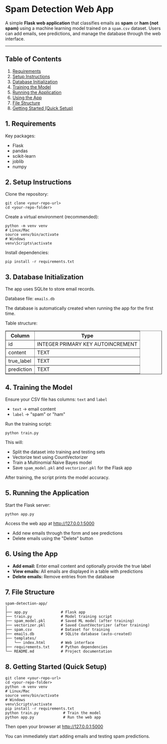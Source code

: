 <!DOCTYPE html>
<html lang="en">
<head>
    <meta charset="UTF-8">
    <title>Spam Detection Web App</title>
</head>
<body>

<h1>Spam Detection Web App</h1>

<p>A simple <strong>Flask web application</strong> that classifies emails as <strong>spam</strong> or <strong>ham (not spam)</strong> using a machine learning model trained on a <code>spam.csv</code> dataset. Users can add emails, see predictions, and manage the database through the web interface.</p>

<hr>

<h2>Table of Contents</h2>
<ol>
    <li><a href="#requirements">Requirements</a></li>
    <li><a href="#setup-instructions">Setup Instructions</a></li>
    <li><a href="#database-initialization">Database Initialization</a></li>
    <li><a href="#training-the-model">Training the Model</a></li>
    <li><a href="#running-the-application">Running the Application</a></li>
    <li><a href="#using-the-app">Using the App</a></li>
    <li><a href="#file-structure">File Structure</a></li>
    <li><a href="#getting-started-quick-setup">Getting Started (Quick Setup)</a></li>
</ol>

<h2 id="requirements">1. Requirements</h2>
<p>Key packages:</p>
<ul>
    <li>Flask</li>
    <li>pandas</li>
    <li>scikit-learn</li>
    <li>joblib</li>
    <li>numpy</li>
</ul>

<h2 id="setup-instructions">2. Setup Instructions</h2>
<p>Clone the repository:</p>
<pre><code>git clone &lt;your-repo-url&gt;
cd &lt;your-repo-folder&gt;</code></pre>

<p>Create a virtual environment (recommended):</p>
<pre><code>python -m venv venv
# Linux/Mac
source venv/bin/activate
# Windows
venv\Scripts\activate</code></pre>

<p>Install dependencies:</p>
<pre><code>pip install -r requirements.txt</code></pre>

<h2 id="database-initialization">3. Database Initialization</h2>
<p>The app uses SQLite to store email records.</p>
<p>Database file: <code>emails.db</code></p>
<p>The database is automatically created when running the app for the first time.</p>
<p>Table structure:</p>
<table border="1" cellspacing="0" cellpadding="5">
    <tr>
        <th>Column</th>
        <th>Type</th>
    </tr>
    <tr>
        <td>id</td>
        <td>INTEGER PRIMARY KEY AUTOINCREMENT</td>
    </tr>
    <tr>
        <td>content</td>
        <td>TEXT</td>
    </tr>
    <tr>
        <td>true_label</td>
        <td>TEXT</td>
    </tr>
    <tr>
        <td>prediction</td>
        <td>TEXT</td>
    </tr>
</table>

<h2 id="training-the-model">4. Training the Model</h2>
<p>Ensure your CSV file has columns: <code>text</code> and <code>label</code></p>
<ul>
    <li><code>text</code> → email content</li>
    <li><code>label</code> → "spam" or "ham"</li>
</ul>

<p>Run the training script:</p>
<pre><code>python train.py</code></pre>

<p>This will:</p>
<ul>
    <li>Split the dataset into training and testing sets</li>
    <li>Vectorize text using CountVectorizer</li>
    <li>Train a Multinomial Naive Bayes model</li>
    <li>Save <code>spam_model.pkl</code> and <code>vectorizer.pkl</code> for the Flask app</li>
</ul>
<p>After training, the script prints the model accuracy.</p>

<h2 id="running-the-application">5. Running the Application</h2>
<p>Start the Flask server:</p>
<pre><code>python app.py</code></pre>

<p>Access the web app at <a href="http://127.0.0.1:5000">http://127.0.0.1:5000</a></p>
<ul>
    <li>Add new emails through the form and see predictions</li>
    <li>Delete emails using the "Delete" button</li>
</ul>

<h2 id="using-the-app">6. Using the App</h2>
<ul>
    <li><strong>Add email:</strong> Enter email content and optionally provide the true label</li>
    <li><strong>View emails:</strong> All emails are displayed in a table with predictions</li>
    <li><strong>Delete emails:</strong> Remove entries from the database</li>
</ul>

<h2 id="file-structure">7. File Structure</h2>
<pre><code>spam-detection-app/
│
├── app.py               # Flask app
├── train.py             # Model training script
├── spam_model.pkl       # Saved ML model (after training)
├── vectorizer.pkl       # Saved CountVectorizer (after training)
├── spam.csv             # Dataset for training
├── emails.db            # SQLite database (auto-created)
├── templates/
│   └── index.html       # Web interface
├── requirements.txt     # Python dependencies
└── README.md            # Project documentation</code></pre>

<h2 id="getting-started-quick-setup">8. Getting Started (Quick Setup)</h2>
<pre><code>git clone &lt;your-repo-url&gt;
cd &lt;your-repo-folder&gt;
python -m venv venv
# Linux/Mac
source venv/bin/activate
# Windows
venv\Scripts\activate
pip install -r requirements.txt
python train.py           # Train the model
python app.py             # Run the web app</code></pre>

<p>Then open your browser at <a href="http://127.0.0.1:5000">http://127.0.0.1:5000</a></p>
<p>You can immediately start adding emails and testing spam predictions.</p>

</body>
</html>
